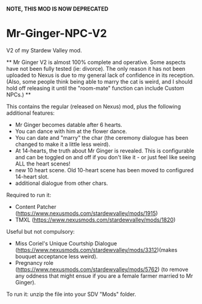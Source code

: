 **NOTE, THIS MOD IS NOW DEPRECATED**

# Mr-Ginger-NPC-V2
V2 of my Stardew Valley mod. 

** Mr Ginger V2 is almost 100% complete and operative. Some aspects have not been fully tested (ie: divorce). The only reason it has not been uploaded to Nexus is due to my general lack of confidence in its reception.
(Also, some people think being able to marry the cat is weird, and I should hold off releasing it until the "room-mate" function can include Custom NPCs.) **

This contains the regular (released on Nexus) mod, plus the following additional features:
- Mr Ginger becomes datable after 6 hearts.
- You can dance with him at the flower dance.
- You can date and "marry" the char (the ceremony dialogue has been changed to make it a little less weird).
- At 14-hearts, the truth about Mr Ginger is revealed. This is configurable and can be toggled on and off if you don't like it - or just feel like seeing ALL the heart scenes!
- new 10 heart scene. Old 10-heart scene has been moved to configured 14-heart slot.
- additional dialogue from other chars.

Required to run it:
- Content Patcher (https://www.nexusmods.com/stardewvalley/mods/1915)
- TMXL (https://www.nexusmods.com/stardewvalley/mods/1820)

Useful but not compulsory:
- Miss Coriel's Unique Courtship Dialogue (https://www.nexusmods.com/stardewvalley/mods/3312)(makes bouquet acceptance less weird).
- Pregnancy role (https://www.nexusmods.com/stardewvalley/mods/5762) (to remove any oddness that might ensue if you are a female farmer married to Mr Ginger).

To run it: unzip the file into your SDV "Mods" folder.
